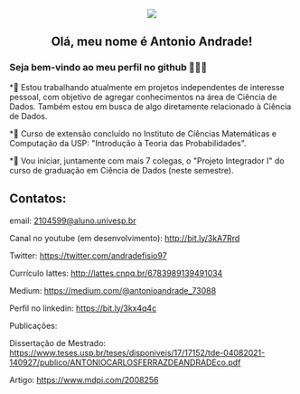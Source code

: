 <p align="center">
  <img src="https://user-images.githubusercontent.com/61251913/214137704-3537a641-6966-4ca4-a5d1-1912a8fe6f57.gif"/>
</p>

<h2 align="center">Olá, meu nome é Antonio Andrade!</h2>

### Seja bem-vindo ao meu perfil no github 👋👋👋

*🔭 Estou trabalhando atualmente em projetos independentes de interesse pessoal, com objetivo de agregar conhecimentos na área de Ciência de Dados. Também estou em busca de algo diretamente relacionado à Ciência de Dados.   

*🌱 Curso de extensão concluído no Instituto de Ciências Matemáticas e Computação da USP: "Introdução à Teoria das Probabilidades".

*👯 Vou iniciar, juntamente com mais 7 colegas, o "Projeto Integrador I" do curso de graduação em Ciência de Dados (neste semestre). 



## Contatos:

  
  email: 2104599@aluno.univesp.br
  
  Canal no youtube (em desenvolvimento): http://bit.ly/3kA7Rrd  
    
  Twitter: https://twitter.com/andradefisio97
  
  Currículo lattes: http://lattes.cnpq.br/6783989139491034
  
  Medium: https://medium.com/@antonioandrade_73088
  
  Perfil no linkedin: https://bit.ly/3kx4q4c 
  
  Publicações:
  
  Dissertação de Mestrado: https://www.teses.usp.br/teses/disponiveis/17/17152/tde-04082021-140927/publico/ANTONIOCARLOSFERRAZDEANDRADEco.pdf   
    
  Artigo: https://www.mdpi.com/2008256


<!--
**andradefisio/andradefisio** is a ✨ _special_ ✨ repository because its `README.md` (this file) appears on your GitHub profile.

# Here are some ideas to get you started:

- 🔭 I’m currently working independent projects of personal interest.
- 🌱 I’m currently doing a course of "Introduction to Probability Theory" on ICMC - USP.
- 👯 I’m looking to collaborate on ...
- 🤔 I’m looking for help with ...
- 💬 Ask me about ...
- 📫 How to reach me: ...
- 😄 Pronouns: ...
- ⚡ Fun fact: ...
-->

